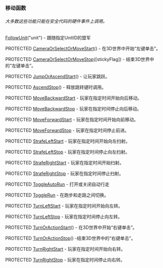 ### 移动函数

###### 大多数这些功能只能在安全代码的硬件事件上调用。

[FollowUnit](https://wow.gamepedia.com/API_FollowUnit)\("unit"\) - 跟随指定UnitID的盟军

PROTECTED [CameraOrSelectOrMoveStart](https://wow.gamepedia.com/API_CameraOrSelectOrMoveStart)\(\) - 在3D世界中开始“左键单击”。

PROTECTED [CameraOrSelectOrMoveStop](https://wow.gamepedia.com/API_CameraOrSelectOrMoveStop)\(\[stickyFlag\]\) - 结束3D世界中的“左键单击”。

PROTECTED [JumpOrAscendStart](https://wow.gamepedia.com/API_JumpOrAscendStart)\(\) - 让玩家跳跃。

PROTECTED [AscendStop](https://wow.gamepedia.com/API_AscendStop)\(\) - 释放跳转键时调用。

PROTECTED [MoveBackwardStart](https://wow.gamepedia.com/API_MoveBackwardStart) - 玩家在指定时间开始向后移动。

PROTECTED [MoveBackwardStop](https://wow.gamepedia.com/API_MoveBackwardStop) - 玩家在指定时间停止向后移动。

PROTECTED [MoveForwardStart](https://wow.gamepedia.com/API_MoveForwardStart) - 玩家在指定时间开始向前移动。

PROTECTED [MoveForwardStop](https://wow.gamepedia.com/API_MoveForwardStop) - 玩家在指定时间停止前进。

PROTECTED [StrafeLeftStart](https://wow.gamepedia.com/API_StrafeLeftStart) - 玩家在指定时间开始向左扫射。

PROTECTED [StrafeLeftStop](https://wow.gamepedia.com/API_StrafeLeftStop) - 玩家在指定时间停止向左扫射。

PROTECTED [StrafeRightStart](https://wow.gamepedia.com/API_StrafeRightStart) - 玩家在指定时间开始扫射。

PROTECTED [StrafeRightStop](https://wow.gamepedia.com/API_StrafeRightStop) - 玩家在指定时间停止扫射。

PROTECTED [ToggleAutoRun](https://wow.gamepedia.com/API_ToggleAutoRun) - 打开或关闭自动行走

PROTECTED [ToggleRun](https://wow.gamepedia.com/API_ToggleRun) - 在跑步和走路之间切换。

PROTECTED [TurnLeftStart](https://wow.gamepedia.com/API_TurnLeftStart) - 玩家在指定时间开始向左转。

PROTECTED [TurnLeftStop](https://wow.gamepedia.com/API_TurnLeftStop) - 玩家在指定时间停止向左转。

PROTECTED [TurnOrActionStart](https://wow.gamepedia.com/API_TurnOrActionStart)\(\) - 在3D世界中开始“右键单击”。

PROTECTED [TurnOrActionStop](https://wow.gamepedia.com/API_TurnOrActionStop)\(\) -结束3D世界中的“右键单击”。

PROTECTED [TurnRightStart](https://wow.gamepedia.com/API_TurnRightStart) - 玩家在指定时间开始向右转。

PROTECTED [TurnRightStop](https://wow.gamepedia.com/API_TurnRightStop) - 玩家在指定时间停止向右转。



